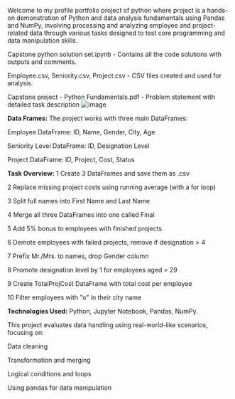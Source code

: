 Welcome to my profile portfolio project of python where project is a hands-on demonstration of Python and data analysis fundamentals using Pandas and NumPy, involving processing and analyzing employee and project-related data through various tasks designed to test core programming and data manipulation skills.

Capstone python solution set.ipynb - Contains all the code solutions with outputs and comments.

Employee.csv, Seniority.csv, Project.csv - CSV files created and used for analysis.

Capstone project - Python Fundamentals.pdf - Problem statement with detailed task description
![image](https://github.com/user-attachments/assets/b94cf884-e2d8-41c2-9bee-c692f7762744)

**Data Frames:**
The project works with three main DataFrames:

Employee DataFrame: 
ID, Name, Gender, City, Age

Seniority Level DataFrame: 
ID, Designation Level

Project DataFrame: 
ID, Project, Cost, Status

**Task Overview:**
1 Create 3 DataFrames and save them as .csv

2	Replace missing project costs using running average (with a for loop)

3	Split full names into First Name and Last Name

4	Merge all three DataFrames into one called Final

5	Add 5% bonus to employees with finished projects

6	Demote employees with failed projects, remove if designation > 4

7	Prefix Mr./Mrs. to names, drop Gender column

8	Promote designation level by 1 for employees aged > 29

9	Create TotalProjCost DataFrame with total cost per employee

10	Filter employees with "o" in their city name

**Technologies Used:**
Python, 
Jupyter Notebook, 
Pandas, 
NumPy.


This project evaluates data handling using real-world-like scenarios, focusing on:

Data cleaning

Transformation and merging

Logical conditions and loops

Using pandas for data manipulation

